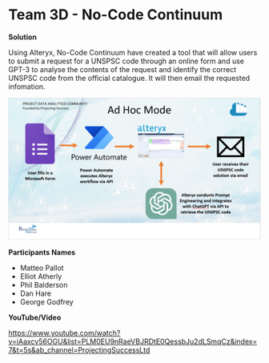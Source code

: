 # Team 3D - No-Code Continuum
**Solution**

Using Alteryx, No-Code Continuum have created a tool that will allow users to submit a request for a UNSPSC code through an online form and use GPT-3 to analyse the contents of the request and identify the correct UNSPSC code from the official catalogue. It will then email the requested infomation.

![alt text](https://github.com/Projecting-Success-Solutions-Portal/Hack-18/blob/main/Challenge%203/Team%203D%20-%20No-Code%20Continuum/Team%203D%20Cover%20Image.PNG?raw=true)

**Participants Names**

- Matteo Pallot
- Elliot Atherly
- Phil Balderson
- Dan Hare
- George Godfrey

**YouTube/Video**

https://www.youtube.com/watch?v=iAaxcv56OGU&list=PLM0EU9nRaeVBJRDtE0QessbJu2dLSmqCz&index=7&t=5s&ab_channel=ProjectingSuccessLtd
